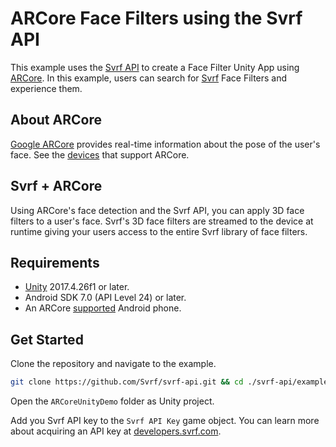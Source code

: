 # ARCore Face Filters using the Svrf API

This example uses the [Svrf API][Docs] to create a Face Filter Unity App using [ARCore][]. In this example, users can search for [Svrf][] Face Filters and experience them.

## About ARCore

[Google ARCore][ARCore] provides real-time information about the pose of the user's face. See the [devices][ARCore Support] that support ARCore.

## Svrf + ARCore

Using ARCore's face detection and the Svrf API, you can apply 3D face filters to a user's face. Svrf's 3D face filters are streamed to the device at runtime giving your users access to the entire Svrf library of face filters.

## Requirements

- [Unity][] 2017.4.26f1 or later.
- Android SDK 7.0 (API Level 24) or later.
- An ARCore [supported][ARCore Support] Android phone.

## Get Started

Clone the repository and navigate to the example.

```bash
git clone https://github.com/Svrf/svrf-api.git && cd ./svrf-api/examples/ARCoreUnityDemo
```

Open the `ARCoreUnityDemo` folder as Unity project.

Add you Svrf API key to the `Svrf API Key` game object. You can learn more about acquiring an API key at [developers.svrf.com][Docs].

[ARCore]: https://developers.google.com/ar/develop/unity/quickstart-android
[ARCore Support]: https://developers.google.com/ar/discover/supported-devices
[Docs]: https://developers.svrf.com
[SVRF]: https://www.svrf.com
[Unity]: https://unity3d.com/get-unity/download
